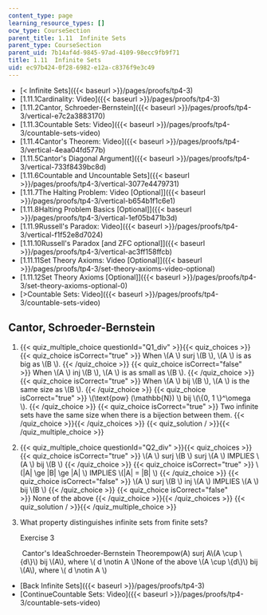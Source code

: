 ```yaml
---
content_type: page
learning_resource_types: []
ocw_type: CourseSection
parent_title: 1.11  Infinite Sets
parent_type: CourseSection
parent_uid: 7b14af4d-9845-97ad-4109-98ecc9fb9f71
title: 1.11  Infinite Sets
uid: ec97b424-0f28-6982-e12a-c8376f9e3c49
---
```


*   [\< Infinite Sets]({{< baseurl >}}/pages/proofs/tp4-3)
*   [1.11.1Cardinality: Video]({{< baseurl >}}/pages/proofs/tp4-3)
*   [1.11.2Cantor, Schroeder-Bernstein]({{< baseurl >}}/pages/proofs/tp4-3/vertical-e7c2a3883170)
*   [1.11.3Countable Sets: Video]({{< baseurl >}}/pages/proofs/tp4-3/countable-sets-video)
*   [1.11.4Cantor's Theorem: Video]({{< baseurl >}}/pages/proofs/tp4-3/vertical-4eaa04fd577b)
*   [1.11.5Cantor's Diagonal Argument]({{< baseurl >}}/pages/proofs/tp4-3/vertical-733f8439bc8d)
*   [1.11.6Countable and Uncountable Sets]({{< baseurl >}}/pages/proofs/tp4-3/vertical-3077e4479731)
*   [1.11.7The Halting Problem: Video \[Optional\]]({{< baseurl >}}/pages/proofs/tp4-3/vertical-b654b1f1c6e1)
*   [1.11.8Halting Problem Basics \[Optional\]]({{< baseurl >}}/pages/proofs/tp4-3/vertical-1ef05b471b3d)
*   [1.11.9Russell's Paradox: Video]({{< baseurl >}}/pages/proofs/tp4-3/vertical-f1f52e8d7024)
*   [1.11.10Russell's Paradox \[and ZFC optional\]]({{< baseurl >}}/pages/proofs/tp4-3/vertical-ac3ff158ffcb)
*   [1.11.11Set Theory Axioms: Video \[Optional\]]({{< baseurl >}}/pages/proofs/tp4-3/set-theory-axioms-video-optional)
*   [1.11.12Set Theory Axioms \[Optional\]]({{< baseurl >}}/pages/proofs/tp4-3/set-theory-axioms-optional-0)
*   [\>Countable Sets: Video]({{< baseurl >}}/pages/proofs/tp4-3/countable-sets-video)

Cantor, Schroeder-Bernstein
---------------------------

  

1.  {{< quiz_multiple_choice questionId="Q1_div" >}}{{< quiz_choices >}}{{< quiz_choice isCorrect="true" >}}&nbsp;When \\(A \\) surj \\(B \\), \\(A \\) is as big as \\(B \\).&nbsp;{{< /quiz_choice >}}
    {{< quiz_choice isCorrect="false" >}}&nbsp;When \\(A \\) inj \\(B \\), \\(A \\) is as small as \\(B \\).&nbsp;{{< /quiz_choice >}}
    {{< quiz_choice isCorrect="true" >}}&nbsp;When \\(A \\) bij \\(B \\), \\(A \\) is the same size as \\(B \\).&nbsp;{{< /quiz_choice >}}
    {{< quiz_choice isCorrect="true" >}}&nbsp;\\(\\text{pow} (\\mathbb{N}) \\) bij \\(\\{0, 1 \\}^\\omega \\).&nbsp;{{< /quiz_choice >}}
    {{< quiz_choice isCorrect="true" >}}&nbsp;Two infinite sets have the same size when there is a bijection between them.&nbsp;{{< /quiz_choice >}}{{< /quiz_choices >}}
    {{< quiz_solution / >}}{{< /quiz_multiple_choice >}}
2.  {{< quiz_multiple_choice questionId="Q2_div" >}}{{< quiz_choices >}}{{< quiz_choice isCorrect="true" >}}&nbsp;\\(A \\) surj \\(B \\) surj \\(A \\) IMPLIES \\(A \\) bij \\(B \\)&nbsp;{{< /quiz_choice >}}
    {{< quiz_choice isCorrect="true" >}}&nbsp;\\(|A| \\ge |B| \\ge |A| \\) IMPLIES \\(|A| = |B| \\)&nbsp;{{< /quiz_choice >}}
    {{< quiz_choice isCorrect="false" >}}&nbsp;\\(A \\) surj \\(B \\) inj \\(A \\) IMPLIES \\(A \\) bij \\(B \\)&nbsp;{{< /quiz_choice >}}
    {{< quiz_choice isCorrect="false" >}}&nbsp;None of the above&nbsp;{{< /quiz_choice >}}{{< /quiz_choices >}}
    {{< quiz_solution / >}}{{< /quiz_multiple_choice >}}
3.  What property distinguishes infinite sets from finite sets?
    
    Exercise 3
    
    &nbsp;Cantor's IdeaSchroeder-Bernstein Theorempow(A) surj A\\(A \\cup \\{d\\}\\) bij \\(A\\), where \\( d \\notin A \\)None of the above \\(A \\cup \\{d\\}\\) bij \\(A\\), where \\( d \\notin A \\)&nbsp;
    

*   [Back Infinite Sets]({{< baseurl >}}/pages/proofs/tp4-3)
*   [ContinueCountable Sets: Video]({{< baseurl >}}/pages/proofs/tp4-3/countable-sets-video)